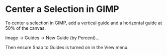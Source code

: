 # Center a Selection in GIMP

To center a selection in GIMP, add a vertical guide and a horizontal guide at
50% of the canvas.

Image -> Guides -> New Guide (by Percent)...

Then ensure Snap to Guides is turned on in the View menu.
